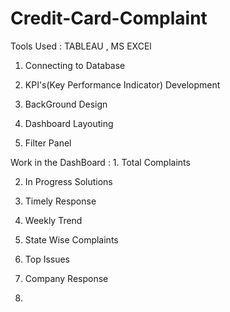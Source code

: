 # Credit-Card-Complaint

Tools Used : TABLEAU , MS EXCEl

1. Connecting to Database

2. KPI's(Key Performance Indicator) Development 

3. BackGround Design

4. Dashboard Layouting

5. Filter Panel


Work in the DashBoard :  1. Total Complaints

2. In Progress Solutions

3. Timely Response

4. Weekly Trend

5. State Wise Complaints

6. Top Issues

7. Company Response

8. 
